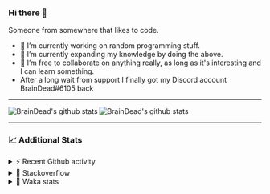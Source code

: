 ### Hi there 👋

Someone from somewhere that likes to code.

- 🔭 I’m currently working on random programming stuff.
- 🌱 I’m currently expanding my knowledge by doing the above.
- 👯 I’m free to collaborate on anything really, as long as it's interesting and I can learn something.
- After a long wait from support I finally got my Discord account BrainDead#6105 back
<hr>


<img alt="BrainDead's github stats" align="left" src="https://github-readme-stats.vercel.app/api?username=albertopoljak&count_private=true&show_icons=true&theme=radical&hide_border=true"/>
<img alt="BrainDead's github stats" align="left" src="https://github-readme-stats.vercel.app/api/top-langs/?username=albertopoljak&layout=compact&theme=radical&hide_border=true&card_width=250"/>
<br clear="left"/>

<hr>

### 📈 Additional Stats

<details>
  <summary>⚡ Recent Github activity</summary>
  <br/>

  <!--START_SECTION:activity-->
1. 🗣 Commented on [#10](https://github.com/albertopoljak/orindance.party/issues/10) in [albertopoljak/orindance.party](https://github.com/albertopoljak/orindance.party)
2. ❗️ Opened issue [#81889](https://github.com/odoo/odoo/issues/81889) in [odoo/odoo](https://github.com/odoo/odoo)
3. 🗣 Commented on [#64](https://github.com/HuyaneMatsu/hata/issues/64) in [HuyaneMatsu/hata](https://github.com/HuyaneMatsu/hata)
4. 💪 Opened PR [#64](https://github.com/HuyaneMatsu/hata/pull/64) in [HuyaneMatsu/hata](https://github.com/HuyaneMatsu/hata)
5. 🗣 Commented on [#158](https://github.com/Tortoise-Community/Tortoise-BOT/issues/158) in [Tortoise-Community/Tortoise-BOT](https://github.com/Tortoise-Community/Tortoise-BOT)
  <!--END_SECTION:activity-->
</details>

<details>
  <summary>👀 Stackoverflow</summary>

  [![Omid Nikrah StackOverflow](https://github-readme-stackoverflow.vercel.app/?userID=11311072&theme=dark)](https://stackoverflow.com/users/11311072/braindead)

</details>

<details>
  <summary>🤖 Waka stats</summary>
  <br/>

  <!--START_SECTION:waka-->
![Profile Views](http://img.shields.io/badge/Profile%20Views-7-blue)

![Lines of code](https://img.shields.io/badge/From%20Hello%20World%20I%27ve%20Written-274794%20lines%20of%20code-blue)

**🐱 My Github Data** 

> 🏆 155 Contributions in the Year 2022
 > 
> 📦 149.0 kB Used in Github's Storage 
 > 
> 💼 Opted to Hire
 > 
> 📜 33 Public Repositories 
 > 
> 🔑 10 Private Repositories  
 > 
**I'm an Early 🐤** 

```text
🌞 Morning    211 commits    ██████░░░░░░░░░░░░░░░░░░░   25.86% 
🌆 Daytime    327 commits    ██████████░░░░░░░░░░░░░░░   40.07% 
🌃 Evening    191 commits    █████░░░░░░░░░░░░░░░░░░░░   23.41% 
🌙 Night      87 commits     ██░░░░░░░░░░░░░░░░░░░░░░░   10.66%

```
📅 **I'm Most Productive on Wednesday** 

```text
Monday       130 commits    ████░░░░░░░░░░░░░░░░░░░░░   15.93% 
Tuesday      154 commits    ████░░░░░░░░░░░░░░░░░░░░░   18.87% 
Wednesday    162 commits    █████░░░░░░░░░░░░░░░░░░░░   19.85% 
Thursday     133 commits    ████░░░░░░░░░░░░░░░░░░░░░   16.3% 
Friday       100 commits    ███░░░░░░░░░░░░░░░░░░░░░░   12.25% 
Saturday     61 commits     █░░░░░░░░░░░░░░░░░░░░░░░░   7.48% 
Sunday       76 commits     ██░░░░░░░░░░░░░░░░░░░░░░░   9.31%

```


📊 **This Week I Spent My Time On** 

```text
💬 Programming Languages: 
Python                   12 hrs 8 mins       ████████████████░░░░░░░░░   65.33% 
XML                      4 hrs 7 mins        █████░░░░░░░░░░░░░░░░░░░░   22.21% 
textmate                 1 hr 29 mins        ██░░░░░░░░░░░░░░░░░░░░░░░   8.03% 
CSV file                 20 mins             ░░░░░░░░░░░░░░░░░░░░░░░░░   1.86% 
Markdown                 17 mins             ░░░░░░░░░░░░░░░░░░░░░░░░░   1.58%

🐱‍💻 Projects: 
odoo_14                  10 hrs 38 mins      ██████████████░░░░░░░░░░░   57.22% 
odoo_15                  5 hrs 16 mins       ███████░░░░░░░░░░░░░░░░░░   28.33% 
MC-Fart-Mic              1 hr 54 mins        ██░░░░░░░░░░░░░░░░░░░░░░░   10.28% 
mics-projects            25 mins             ░░░░░░░░░░░░░░░░░░░░░░░░░   2.25% 
Licensy                  16 mins             ░░░░░░░░░░░░░░░░░░░░░░░░░   1.49%

💻 Operating System: 
Linux                    18 hrs 35 mins      █████████████████████████   100.0%

```

**I Mostly Code in Python** 

```text
Python                   33 repos            ████████████████████░░░░░   80.49% 
Java                     4 repos             ██░░░░░░░░░░░░░░░░░░░░░░░   9.76% 
TypeScript               1 repo              ░░░░░░░░░░░░░░░░░░░░░░░░░   2.44% 
JavaScript               1 repo              ░░░░░░░░░░░░░░░░░░░░░░░░░   2.44% 
HTML                     1 repo              ░░░░░░░░░░░░░░░░░░░░░░░░░   2.44%

```



 Last Updated on 20/02/2022
<!--END_SECTION:waka-->
</details>
